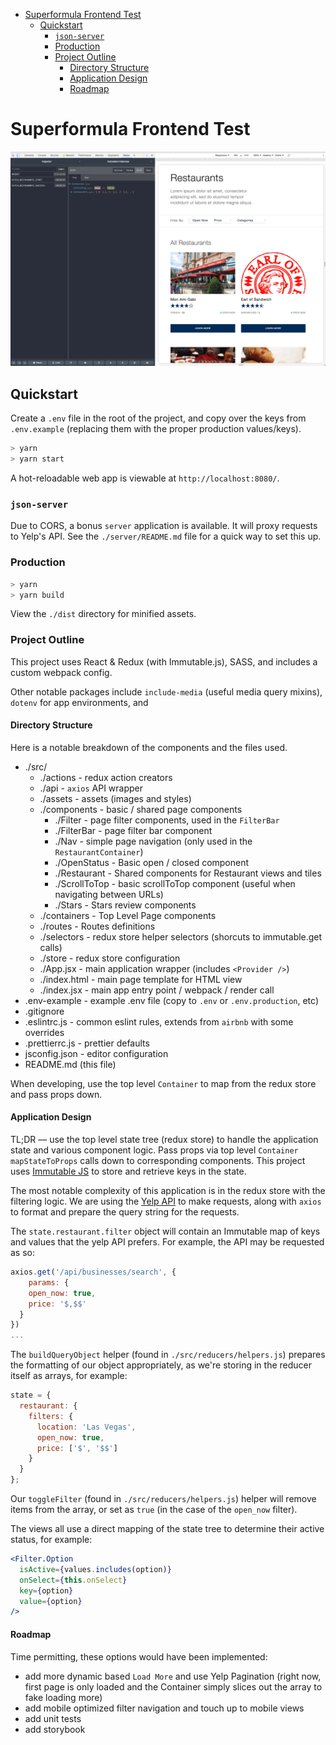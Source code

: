 - [Superformula Frontend Test](#superformula-frontend-test)
  - [Quickstart](#quickstart)
    - [`json-server`](#json-server)
    - [Production](#production)
    - [Project Outline](#project-outline)
      - [Directory Structure](#directory-structure)
      - [Application Design](#application-design)
      - [Roadmap](#roadmap)

# Superformula Frontend Test

![App preview](./preview.gif)

## Quickstart

Create a `.env` file in the root of the project, and copy over the keys from `.env.example` (replacing them with the proper production values/keys).

```bash
> yarn
> yarn start
```

A hot-reloadable web app is viewable at `http://localhost:8080/`.

### `json-server`

Due to CORS, a bonus `server` application is available. It will proxy requests to Yelp's API. See the `./server/README.md` file for a quick way to set this up.

### Production

```bash
> yarn
> yarn build
```

View the `./dist` directory for minified assets.

### Project Outline

This project uses React & Redux (with Immutable.js), SASS, and includes a custom webpack config.

Other notable packages include `include-media` (useful media query mixins), `dotenv` for app environments, and

#### Directory Structure

Here is a notable breakdown of the components and the files used.

- ./src/
  - ./actions - redux action creators
  - ./api - `axios` API wrapper
  - ./assets - assets (images and styles)
  - ./components - basic / shared page components
    - ./Filter - page filter components, used in the `FilterBar`
    - ./FilterBar - page filter bar component
    - ./Nav - simple page navigation (only used in the `RestaurantContainer`)
    - ./OpenStatus - Basic open / closed component
    - ./Restaurant - Shared components for Restaurant views and tiles
    - ./ScrollToTop - basic scrollToTop component (useful when navigating between URLs)
    - ./Stars - Stars review components
  - ./containers - Top Level Page components
  - ./routes - Routes definitions
  - ./selectors - redux store helper selectors (shorcuts to immutable.get calls)
  - ./store - redux store configuration
  - ./App.jsx - main application wrapper (includes `<Provider />`)
  - ./index.html - main page template for HTML view
  - ./index.jsx - main app entry point / webpack / render call
- .env-example - example .env file (copy to `.env` or `.env.production`, etc)
- .gitignore
- .eslintrc.js - common eslint rules, extends from `airbnb` with some overrides
- .prettierrc.js - prettier defaults
- jsconfig.json - editor configuration
- README.md (this file)

When developing, use the top level `Container` to map from the redux store and pass props down.

#### Application Design

TL;DR –– use the top level state tree (redux store) to handle the application state and various component logic. Pass props via top level `Container` `mapStateToProps` calls down to corresponding components. This project uses [Immutable JS](https://facebook.github.io/immutable-js/) to store and retrieve keys in the state.

The most notable complexity of this application is in the redux store with the filtering logic. We are using the [Yelp API](https://www.yelp.com/developers/documentation/v3/business) to make requests, along with `axios` to format and prepare the query string for the requests.

The `state.restaurant.filter` object will contain an Immutable map of keys and values that the yelp API prefers. For example, the API may be requested as so:

```js
axios.get('/api/businesses/search', {
    params: {
    open_now: true,
    price: '$,$$'
  }
})
...
```

The `buildQueryObject` helper (found in `./src/reducers/helpers.js`) prepares the formatting of our object appropriately, as we're storing in the reducer itself as arrays, for example:

```js
state = {
  restaurant: {
    filters: {
      location: 'Las Vegas',
      open_now: true,
      price: ['$', '$$']
    }
  }
};
```

Our `toggleFilter` (found in `./src/reducers/helpers.js`) helper will remove items from the array, or set as `true` (in the case of the `open_now` filter).

The views all use a direct mapping of the state tree to determine their active status, for example:

```jsx
<Filter.Option
  isActive={values.includes(option)}
  onSelect={this.onSelect}
  key={option}
  value={option}
/>
```

#### Roadmap

Time permitting, these options would have been implemented:

- add more dynamic based `Load More` and use Yelp Pagination (right now, first page is only loaded and the Container simply slices out the array to fake loading more)
- add mobile optimized filter navigation and touch up to mobile views
- add unit tests
- add storybook
